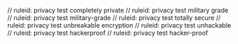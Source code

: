 // ruleid: privacy
test completely private
// ruleid: privacy
test military grade
// ruleid: privacy
test military-grade
// ruleid: privacy
test totally secure
// ruleid: privacy
test unbreakable encryption
// ruleid: privacy
test unhackable
// ruleid: privacy
test hackerproof
// ruleid: privacy
test hacker-proof
